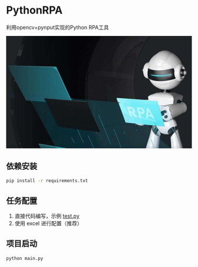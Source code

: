# PythonRPA
利用opencv+pynput实现的Python RPA工具  

![](RPA.jpg)

## 依赖安装
```bash
pip install -r requirements.txt
```

## 任务配置
1. 直接代码编写，示例 [test.py](test.py)
2. 使用 excel 进行配置（推荐）

## 项目启动
```bash
python main.py
```
